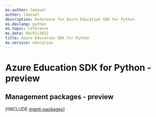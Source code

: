 ```yaml
---
ms.author: lmazuel
author: lmazuel
description: Reference for Azure Education SDK for Python
ms.devlang: python
ms.topic: reference
ms.data: 09/01/2022
title: Azure Education SDK for Python
ms.service: education
---
```

# Azure Education SDK for Python - preview

## Management packages - preview
[!INCLUDE [mgmt-packages](education-mgmt-index.md)]